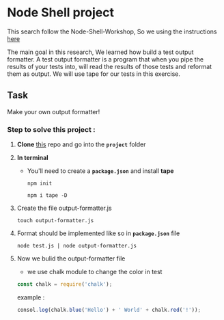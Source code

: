 # Node Shell project

This search follow the Node-Shell-Workshop, So we using the instructions [here](https://github.com/foundersandcoders/Node-Shell-Workshop/blob/master/PROJECT.md)

The main goal in this research, We learned how build a test output formatter.
A test output formatter is a program that when you pipe the results of your tests into, will read the results of those tests and reformat them as output. We will use tape for our tests in this exercise.

## Task
Make your own output formatter!

### Step to solve this project :

1. **Clone** [this](https://github.com/foundersandcoders/Node-Shell-Workshop) repo and go into the **`project`** folder
2. **In terminal**
    * You'll need to create a **`package.json`** and install **tape**
    
      ~~~
      npm init
      ~~~
      ~~~
      npm i tape -D 
      ~~~

3. Create the file output-formatter.js

    ~~~
    touch output-formatter.js
    ~~~
  
4. Format should be implemented like so  in **`package.json`** file

    ~~~
    node test.js | node output-formatter.js
    ~~~

5. Now we bulid the output-formatter file
   
   * we use chalk module to change the color in test
   ```javascript
   const chalk = require('chalk');
   ```
      example : 
      ```javascript
      consol.log(chalk.blue('Hello') + ' World' + chalk.red('!'));
      ```
    
